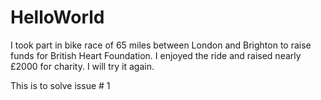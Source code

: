 # HelloWorld

I took part in bike race of 65 miles between London and Brighton to raise funds 
for British Heart Foundation. I enjoyed the ride and raised nearly £2000 for 
charity. I will try it again. 

This is to solve issue # 1
